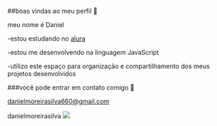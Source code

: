 ##boas vindas ao meu perfil 🖤

meu nome é Daniel

-estou estudando no [alura](https://www.alura.com.br)

-estou me desenvolvendo na linguagem JavaScript

-utilizo este espaço para organização e compartilhamento dos meus projetos desenvolvidos

###você pode entrar em contato comigo 📧

danielmoreirasilva660@gmail.com

danielmoreirasilva
![](https://media1.tenor.com/m/4w2WGjtBlcEAAAAC/fafuke-fafuke-rainbow.gif)
